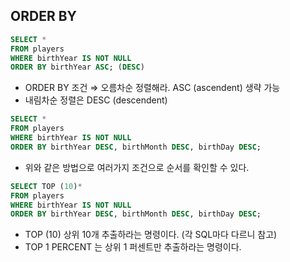 ## ORDER BY

```sql
SELECT *
FROM players
WHERE birthYear IS NOT NULL
ORDER BY birthYear ASC; (DESC)
```
- ORDER BY 조건 ⇒ 오름차순 정렬해라. ASC (ascendent) 생략 가능
- 내림차순 정렬은 DESC (descendent)

```sql
SELECT *
FROM players
WHERE birthYear IS NOT NULL
ORDER BY birthYear DESC, birthMonth DESC, birthDay DESC;
```
- 위와 같은 방법으로 여러가지 조건으로 순서를 확인할 수 있다.

```sql
SELECT TOP (10)*
FROM players
WHERE birthYear IS NOT NULL
ORDER BY birthYear DESC, birthMonth DESC, birthDay DESC;
```
- TOP (10) 상위 10개 추출하라는 명령이다. (각 SQL마다 다르니 참고)
- TOP 1 PERCENT 는 상위 1 퍼센트만 추출하라는 명령이다.
